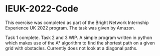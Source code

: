 # IEUK-2022-Code
This exercise was completed as part of the Bright Network Internship Experience UK 2022 program. The task was given by Amazon.

Task 1 complete. Task 2 and 3 WIP.
A simple program written in python which makes use of the A* algorithm to find the shortest path on a given grid with obstacles.
Currently does not look at a diagonal paths.

